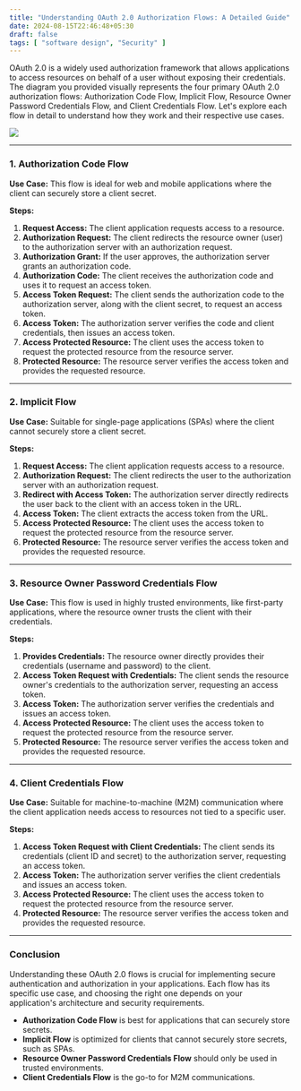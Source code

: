 ```yaml
---
title: "Understanding OAuth 2.0 Authorization Flows: A Detailed Guide"
date: 2024-08-15T22:46:48+05:30
draft: false
tags: [ "software design", "Security" ]
---
```


OAuth 2.0 is a widely used authorization framework that allows applications to access resources on behalf of a user without exposing their credentials. The diagram you provided visually represents the four primary OAuth 2.0 authorization flows: Authorization Code Flow, Implicit Flow, Resource Owner Password Credentials Flow, and Client Credentials Flow. Let's explore each flow in detail to understand how they work and their respective use cases.

![](/content-img/auth_flows.png)

---

### 1. **Authorization Code Flow**

**Use Case:** This flow is ideal for web and mobile applications where the client can securely store a client secret.

**Steps:**
1. **Request Access:** The client application requests access to a resource.
2. **Authorization Request:** The client redirects the resource owner (user) to the authorization server with an authorization request.
3. **Authorization Grant:** If the user approves, the authorization server grants an authorization code.
4. **Authorization Code:** The client receives the authorization code and uses it to request an access token.
5. **Access Token Request:** The client sends the authorization code to the authorization server, along with the client secret, to request an access token.
6. **Access Token:** The authorization server verifies the code and client credentials, then issues an access token.
7. **Access Protected Resource:** The client uses the access token to request the protected resource from the resource server.
8. **Protected Resource:** The resource server verifies the access token and provides the requested resource.

---

### 2. **Implicit Flow**

**Use Case:** Suitable for single-page applications (SPAs) where the client cannot securely store a client secret.

**Steps:**
1. **Request Access:** The client application requests access to a resource.
2. **Authorization Request:** The client redirects the user to the authorization server with an authorization request.
3. **Redirect with Access Token:** The authorization server directly redirects the user back to the client with an access token in the URL.
4. **Access Token:** The client extracts the access token from the URL.
5. **Access Protected Resource:** The client uses the access token to request the protected resource from the resource server.
6. **Protected Resource:** The resource server verifies the access token and provides the requested resource.

---

### 3. **Resource Owner Password Credentials Flow**

**Use Case:** This flow is used in highly trusted environments, like first-party applications, where the resource owner trusts the client with their credentials.

**Steps:**
1. **Provides Credentials:** The resource owner directly provides their credentials (username and password) to the client.
2. **Access Token Request with Credentials:** The client sends the resource owner's credentials to the authorization server, requesting an access token.
3. **Access Token:** The authorization server verifies the credentials and issues an access token.
4. **Access Protected Resource:** The client uses the access token to request the protected resource from the resource server.
5. **Protected Resource:** The resource server verifies the access token and provides the requested resource.

---

### 4. **Client Credentials Flow**

**Use Case:** Suitable for machine-to-machine (M2M) communication where the client application needs access to resources not tied to a specific user.

**Steps:**
1. **Access Token Request with Client Credentials:** The client sends its credentials (client ID and secret) to the authorization server, requesting an access token.
2. **Access Token:** The authorization server verifies the client credentials and issues an access token.
3. **Access Protected Resource:** The client uses the access token to request the protected resource from the resource server.
4. **Protected Resource:** The resource server verifies the access token and provides the requested resource.

---

### **Conclusion**

Understanding these OAuth 2.0 flows is crucial for implementing secure authentication and authorization in your applications. Each flow has its specific use case, and choosing the right one depends on your application's architecture and security requirements. 

- **Authorization Code Flow** is best for applications that can securely store secrets.
- **Implicit Flow** is optimized for clients that cannot securely store secrets, such as SPAs.
- **Resource Owner Password Credentials Flow** should only be used in trusted environments.
- **Client Credentials Flow** is the go-to for M2M communications.
